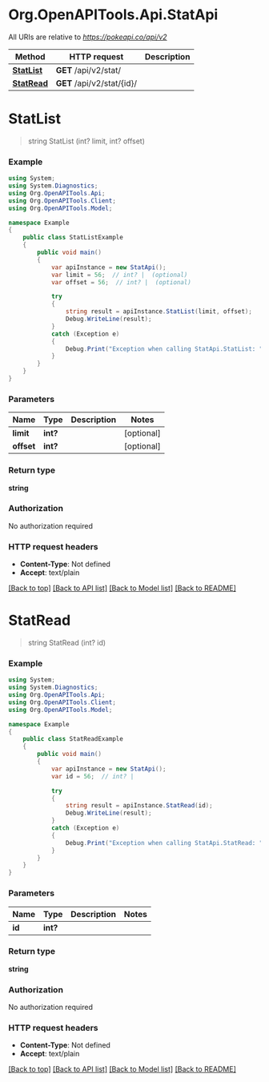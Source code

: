 # Org.OpenAPITools.Api.StatApi

All URIs are relative to *https://pokeapi.co/api/v2*

Method | HTTP request | Description
------------- | ------------- | -------------
[**StatList**](StatApi.md#statlist) | **GET** /api/v2/stat/ | 
[**StatRead**](StatApi.md#statread) | **GET** /api/v2/stat/{id}/ | 


<a name="statlist"></a>
# **StatList**
> string StatList (int? limit, int? offset)



### Example
```csharp
using System;
using System.Diagnostics;
using Org.OpenAPITools.Api;
using Org.OpenAPITools.Client;
using Org.OpenAPITools.Model;

namespace Example
{
    public class StatListExample
    {
        public void main()
        {
            var apiInstance = new StatApi();
            var limit = 56;  // int? |  (optional) 
            var offset = 56;  // int? |  (optional) 

            try
            {
                string result = apiInstance.StatList(limit, offset);
                Debug.WriteLine(result);
            }
            catch (Exception e)
            {
                Debug.Print("Exception when calling StatApi.StatList: " + e.Message );
            }
        }
    }
}
```

### Parameters

Name | Type | Description  | Notes
------------- | ------------- | ------------- | -------------
 **limit** | **int?**|  | [optional] 
 **offset** | **int?**|  | [optional] 

### Return type

**string**

### Authorization

No authorization required

### HTTP request headers

 - **Content-Type**: Not defined
 - **Accept**: text/plain

[[Back to top]](#) [[Back to API list]](../README.md#documentation-for-api-endpoints) [[Back to Model list]](../README.md#documentation-for-models) [[Back to README]](../README.md)

<a name="statread"></a>
# **StatRead**
> string StatRead (int? id)



### Example
```csharp
using System;
using System.Diagnostics;
using Org.OpenAPITools.Api;
using Org.OpenAPITools.Client;
using Org.OpenAPITools.Model;

namespace Example
{
    public class StatReadExample
    {
        public void main()
        {
            var apiInstance = new StatApi();
            var id = 56;  // int? | 

            try
            {
                string result = apiInstance.StatRead(id);
                Debug.WriteLine(result);
            }
            catch (Exception e)
            {
                Debug.Print("Exception when calling StatApi.StatRead: " + e.Message );
            }
        }
    }
}
```

### Parameters

Name | Type | Description  | Notes
------------- | ------------- | ------------- | -------------
 **id** | **int?**|  | 

### Return type

**string**

### Authorization

No authorization required

### HTTP request headers

 - **Content-Type**: Not defined
 - **Accept**: text/plain

[[Back to top]](#) [[Back to API list]](../README.md#documentation-for-api-endpoints) [[Back to Model list]](../README.md#documentation-for-models) [[Back to README]](../README.md)

